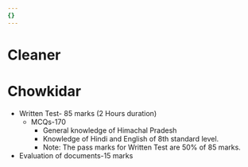 ```yaml
---
{}
---
```

   
# Cleaner   
   
# Chowkidar   
* Written Test- 85 marks (2 Hours duration)   
    * MCQs-170   
        * General knowledge of Himachal Pradesh   
        * Knowledge of Hindi and English of 8th standard level.   
        * Note: The pass marks for Written Test are 50% of 85 marks.   
* Evaluation of documents-15 marks
